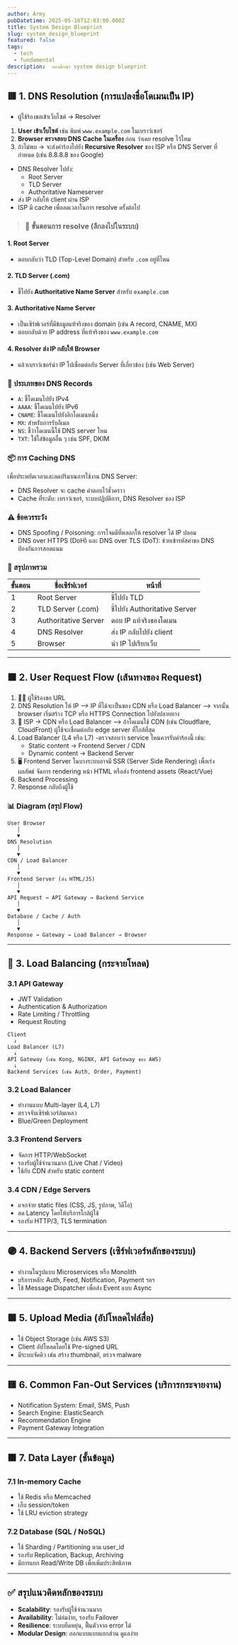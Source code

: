 ```yaml
---
author: Army
pubDatetime: 2025-05-16T12:03:00.000Z
title: System Design Blueprint
slug: system_design_blueprint
featured: false
tags:
  - tech
  - fundamental
description:  ลองศึกษา system design blueprint
---
```


## 🟥 1. DNS Resolution (การแปลงชื่อโดเมนเป็น IP)

- ผู้ใช้ร้องขอเข้าเว็บไซต์ → Resolver

1. **User เข้าเว็บไซต์** เช่น พิมพ์ `www.example.com` ในเบราว์เซอร์
2. **Browser ตรวจสอบ DNS Cache ในเครื่อง** ก่อน ว่าเคย resolve ไว้ไหม
3. ถ้าไม่พบ → จะส่งคำร้องไปยัง **Recursive Resolver** ของ ISP หรือ DNS Server ที่กำหนด (เช่น 8.8.8.8 ของ Google)

- DNS Resolver ไปยัง:
  - Root Server
  - TLD Server
  - Authoritative Nameserver
- ส่ง IP กลับให้ client ผ่าน ISP
- ISP มี cache เพื่อลดเวลาในการ resolve ครั้งต่อไป

> ### 🔄 ขั้นตอนการ resolve (ลึกลงไปในระบบ)

#### 1. **Root Server**

- ตอบกลับว่า TLD (Top-Level Domain) สำหรับ `.com` อยู่ที่ไหน

#### 2. **TLD Server (.com)**

- ชี้ไปยัง **Authoritative Name Server** สำหรับ `example.com`

#### 3. **Authoritative Name Server**

- เป็นเซิร์ฟเวอร์ที่มีข้อมูลแท้จริงของ domain (เช่น A record, CNAME, MX)
- ตอบกลับด้วย IP address ที่แท้จริงของ `www.example.com`

#### 4. **Resolver ส่ง IP กลับให้ Browser**

- แล้วเบราว์เซอร์นำ IP ไปเชื่อมต่อกับ Server ที่เกี่ยวข้อง (เช่น Web Server)

### 🔐 ประเภทของ DNS Records

- `A`: ชี้โดเมนไปยัง IPv4
- `AAAA`: ชี้โดเมนไปยัง IPv6
- `CNAME`: ชี้โดเมนไปยังอีกโดเมนหนึ่ง
- `MX`: สำหรับการรับอีเมล
- `NS`: ชี้ว่าโดเมนนี้ใช้ DNS server ไหน
- `TXT`: ใช้ใส่ข้อมูลอื่น ๆ เช่น SPF, DKIM

### 📦 การ Caching DNS

เพื่อประหยัดเวลาและลดปริมาณการใช้งาน DNS Server:

- DNS Resolver จะ cache คำตอบไว้ชั่วคราว
- Cache ที่ระดับ: เบราว์เซอร์, ระบบปฏิบัติการ, DNS Resolver ของ ISP


### ⚠️ ข้อควรระวัง

- DNS Spoofing / Poisoning: การโจมตีที่หลอกให้ resolver ได้ IP ปลอม
- DNS over HTTPS (DoH) และ DNS over TLS (DoT): ช่วยเข้ารหัสคำขอ DNS ป้องกันการสอดแนม


### 🧠 สรุปภาพรวม

| ขั้นตอน | ชื่อเซิร์ฟเวอร์ | หน้าที่ |
|--------|------------------|--------|
| 1 | Root Server | ชี้ไปยัง TLD |
| 2 | TLD Server (.com) | ชี้ไปยัง Authoritative Server |
| 3 | Authoritative Server | ตอบ IP แท้จริงของโดเมน |
| 4 | DNS Resolver | ส่ง IP กลับไปยัง client |
| 5 | Browser | นำ IP ไปเรียกเว็บ |

---

## ⬛ 2. User Request Flow (เส้นทางของ Request)

1. 🧑‍💻 ผู้ใช้ร้องขอ URL
2. DNS Resolution ให้ IP --> IP ที่ได้จะเป็นของ CDN หรือ Load Balancer --> จากนั้น browser เริ่มสร้าง TCP หรือ HTTPS Connection ไปยังปลายทาง
3. 🚦 ISP → CDN หรือ Load Balancer --> ถ้าโดเมนใช้ CDN (เช่น Cloudflare, CloudFront) ผู้ใช้จะเชื่อมต่อกับ edge server ที่ใกล้ที่สุด
4. Load Balancer (L4 หรือ L7)
  -ตรวจสอบว่า service ไหนควรรับคำร้องนี้ เช่น:
     - Static content → Frontend Server / CDN
     - Dynamic content → Backend Server
5. 🖥️ Frontend Server
   ในบางระบบอาจมี SSR (Server Side Rendering) เพื่อเร่งผลลัพธ์
   จัดการ rendering หน้า HTML หรือส่ง frontend assets (React/Vue)
6. Backend Processing
7. Response กลับถึงผู้ใช้

### 📊 Diagram (สรุป Flow)

```text
User Browser
   │
   ▼
DNS Resolution 
   │
   ▼
CDN / Load Balancer
   │
   ▼
Frontend Server (ส่ง HTML/JS)
   │
   ▼
API Request → API Gateway → Backend Service
   │
   ▼
Database / Cache / Auth
   │
   ▼
Response → Gateway → Load Balancer → Browser
```

---

## 🔵 3. Load Balancing (กระจายโหลด)

### 3.1 API Gateway

- JWT Validation
- Authentication & Authorization
- Rate Limiting / Throttling
- Request Routing

```text
Client
  ↓
Load Balancer (L7)
  ↓
API Gateway (เช่น Kong, NGINX, API Gateway ของ AWS)
  ↓
Backend Services (เช่น Auth, Order, Payment)
```

### 3.2 Load Balancer

- ทำงานแบบ Multi-layer (L4, L7)
- ตรวจจับเซิร์ฟเวอร์ล้มเหลว
- Blue/Green Deployment

### 3.3 Frontend Servers

- จัดการ HTTP/WebSocket
- รองรับผู้ใช้จำนวนมาก (Live Chat / Video)
- ใช้กับ CDN สำหรับ static content

### 3.4 CDN / Edge Servers

- แจกจ่าย static files (CSS, JS, รูปภาพ, วิดีโอ)
- ลด Latency โดยให้บริการใกล้ผู้ใช้
- รองรับ HTTP/3, TLS termination

---

## 🟣 4. Backend Servers (เซิร์ฟเวอร์หลักของระบบ)
- ทำงานในรูปแบบ Microservices หรือ Monolith
- บริการหลัก: Auth, Feed, Notification, Payment ฯลฯ
- ใช้ Message Dispatcher เพื่อส่ง Event แบบ Async

---

## 🟩 5. Upload Media (อัปโหลดไฟล์สื่อ)
- ใช้ Object Storage (เช่น AWS S3)
- Client อัปโหลดโดยใช้ Pre-signed URL
- มีระบบจัดคิว เช่น สร้าง thumbnail, ตรวจ malware

---

## 🟨 6. Common Fan-Out Services (บริการกระจายงาน)
- Notification System: Email, SMS, Push
- Search Engine: ElasticSearch
- Recommendation Engine
- Payment Gateway Integration

---

## 🟫 7. Data Layer (ชั้นข้อมูล)

### 7.1 In-memory Cache
- ใช้ Redis หรือ Memcached
- เก็บ session/token
- ใช้ LRU eviction strategy

### 7.2 Database (SQL / NoSQL)
- ใช้ Sharding / Partitioning ตาม user_id
- รองรับ Replication, Backup, Archiving
- มีการแยก Read/Write DB เพื่อเพิ่มประสิทธิภาพ

---

## ✅ สรุปแนวคิดหลักของระบบ

- **Scalability**: รองรับผู้ใช้จำนวนมาก
- **Availability**: ไม่ล่มง่าย, รองรับ Failover
- **Resilience**: ระบบยืดหยุ่น, ฟื้นตัวจาก error ได้
- **Modular Design**: ออกแบบแบบแยกส่วน ดูแลง่าย

